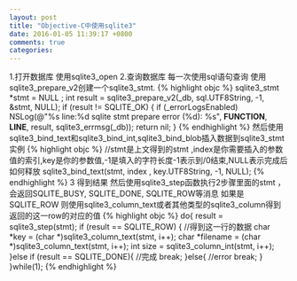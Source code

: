 ```yaml
---
layout: post
title: "Objective-C中使用sqlite3"
date: 2016-01-05 11:39:17 +0800
comments: true
categories: 
---
```

1.打开数据库
使用sqlite3_open
2.查询数据库
 每一次使用sql语句查询 使用sqlite3_prepare_v2创建一个sqlite3_stmt.
  {% highlight objc %}
    sqlite3_stmt *stmt = NULL ;
    int result = sqlite3_prepare_v2(_db, sql.UTF8String, -1, &stmt, NULL);
    if (result != SQLITE_OK) {
        if (_errorLogsEnabled) NSLog(@"%s line:%d sqlite stmt prepare error (%d): %s", __FUNCTION__, __LINE__, result, sqlite3_errmsg(_db));
        return nil;
    }
    {% endhighlight  %}
 然后使用sqlite3_bind_text和sqlite3_bind_int,sqlite3_bind_blob插入数据到sqlite3_stmt 实例
  {% highlight objc %}
    //stmt是上文得到的stmt ,index是你需要插入的参数值的索引,key是你的参数值,-1是填入的字符长度-1表示到/0结束,NULL表示完成后如何释放
    sqlite3_bind_text(stmt, index , key.UTF8String, -1, NULL);
  {% endhighlight  %}
3 得到结果
 然后使用sqlite3_step函数执行2步骤里面的stmt ，会返回SQLITE_BUSY, SQLITE_DONE, SQLITE_ROW等消息
如果是SQLITE_ROW 则使用sqlite3_column_text或者其他类型的sqlite3_column得到返回的这一row的对应的值
{% highlight objc %}
do{
        result = sqlite3_step(stmt);
        if (result == SQLITE_ROW) {
            //得到这一行的数据
            char *key = (char *)sqlite3_column_text(stmt, i++);
            char *filename = (char *)sqlite3_column_text(stmt, i++);
            int size = sqlite3_column_int(stmt, i++);
        }else if (result == SQLITE_DONE){
            //完成
            break;
        }else{
            //error
            break;
        }
    }while(1);
    {% endhighlight  %}
